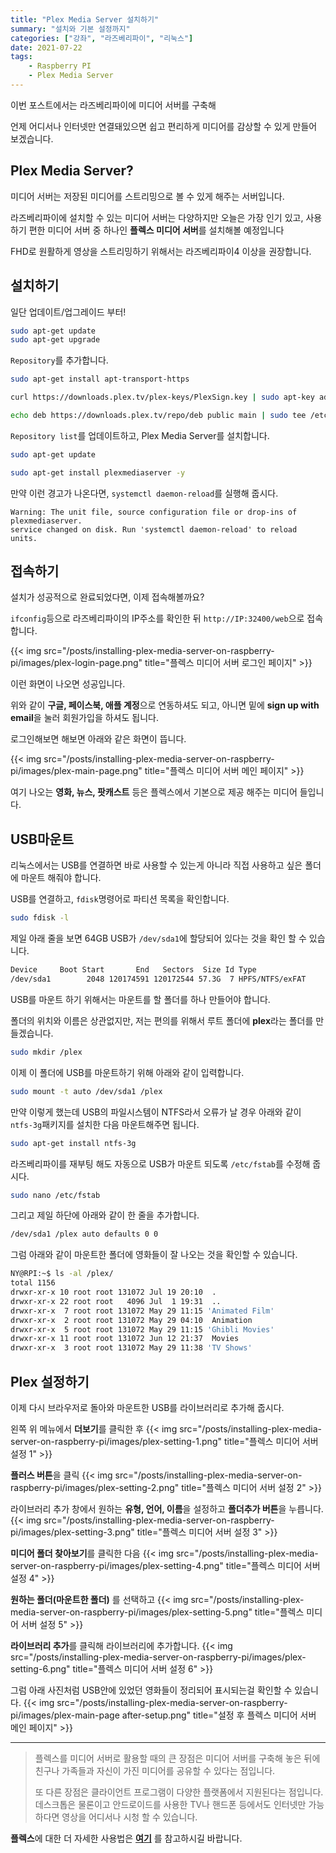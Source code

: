 ```yaml
---
title: "Plex Media Server 설치하기"
summary: "설치와 기본 설정까지"
categories: ["강좌", "라즈베리파이", "리눅스"]
date: 2021-07-22
tags:
    - Raspberry PI
    - Plex Media Server
---
```


이번 포스트에서는 라즈베리파이에 미디어 서버를 구축해

언제 어디서나 인터넷만 연결돼있으면 쉽고 편리하게 미디어를 감상할 수 있게 만들어 보겠습니다.

## Plex Media Server?

미디어 서버는 저장된 미디어를 스트리밍으로 볼 수 있게 해주는 서버입니다.

라즈베리파이에 설치할 수 있는 미디어 서버는 다양하지만 오늘은 가장 인기 있고, 사용하기 편한 미디어 서버 중 하나인 **플렉스 미디어 서버**를 설치해볼 예정입니다

FHD로 원활하게 영상을 스트리밍하기 위해서는 라즈베리파이4 이상을 권장합니다.

## 설치하기

일단 업데이트/업그레이드 부터!

```sh
sudo apt-get update
sudo apt-get upgrade
```

`Repository`를 추가합니다.

```sh
sudo apt-get install apt-transport-https

curl https://downloads.plex.tv/plex-keys/PlexSign.key | sudo apt-key add -

echo deb https://downloads.plex.tv/repo/deb public main | sudo tee /etc/apt/sources.list.d/plexmediaserver.list
```

`Repository list`를 업데이트하고, Plex Media Server를 설치합니다.

```sh
sudo apt-get update

sudo apt-get install plexmediaserver -y
```

만약 이런 경고가 나온다면, `systemctl daemon-reload`를 실행해 줍시다.

```
Warning: The unit file, source configuration file or drop-ins of plexmediaserver.
service changed on disk. Run 'systemctl daemon-reload' to reload units.
```

## 접속하기

설치가 성공적으로 완료되었다면, 이제 접속해볼까요?

`ifconfig`등으로 라즈베리파이의 IP주소를 확인한 뒤 `http://IP:32400/web`으로 접속합니다.

{{< img src="/posts/installing-plex-media-server-on-raspberry-pi/images/plex-login-page.png" title="플렉스 미디어 서버 로그인 페이지" >}}

이런 화면이 나오면 성공입니다.

위와 같이 **구글, 페이스북, 애플 계정**으로 연동하셔도 되고, 아니면 밑에 **sign up with email**을 눌러 회원가입을 하셔도 됩니다.

로그인해보면 해보면 아래와 같은 화면이 뜹니다.

{{< img src="/posts/installing-plex-media-server-on-raspberry-pi/images/plex-main-page.png" title="플렉스 미디어 서버 메인 페이지" >}}

여기 나오는 **영화, 뉴스, 팟캐스트** 등은 플렉스에서 기본으로 제공 해주는 미디어 들입니다.

## USB마운트

리눅스에서는 USB를 연결하면 바로 사용할 수 있는게 아니라 직접 사용하고 싶은 폴더에 마운트 해줘야 합니다.

USB를 연결하고,
`fdisk`명령어로 파티션 목록을 확인합니다.

```sh
sudo fdisk -l
```

제일 아래 줄을 보면 64GB USB가 `/dev/sda1`에 할당되어 있다는 것을 확인 할 수 있습니다.

```sh
Device     Boot Start       End   Sectors  Size Id Type
/dev/sda1        2048 120174591 120172544 57.3G  7 HPFS/NTFS/exFAT
```

USB를 마운트 하기 위해서는 마운트를 할 폴더를 하나 만들어야 합니다.

폴더의 위치와 이름은 상관없지만, 저는 편의를 위해서 루트 폴더에 **plex**라는 폴더를 만들겠습니다.

```sh
sudo mkdir /plex
```

이제 이 폴더에 USB를 마운트하기 위해 아래와 같이 입력합니다.

```sh
sudo mount -t auto /dev/sda1 /plex
```

만약 이렇게 했는데 USB의 파일시스템이 NTFS라서 오류가 날 경우 아래와 같이 `ntfs-3g`패키지를 설치한 다음 마운트해주면 됩니다.

```sh
sudo apt-get install ntfs-3g
```

라즈베리파이를 재부팅 해도 자동으로 USB가 마운트 되도록 `/etc/fstab`를 수정해 줍시다.

```sh
sudo nano /etc/fstab
```

그리고 제일 하단에 아래와 같이 한 줄을 추가합니다.

```sh
/dev/sda1 /plex auto defaults 0 0
```

그럼 아래와 같이 마운트한 폴더에 영화들이 잘 나오는 것을 확인할 수 있습니다.

```sh
NY@RPI:~$ ls -al /plex/
total 1156
drwxr-xr-x 10 root root 131072 Jul 19 20:10  .
drwxr-xr-x 22 root root   4096 Jul  1 19:31  ..
drwxr-xr-x  7 root root 131072 May 29 11:15 'Animated Film'
drwxr-xr-x  2 root root 131072 May 29 04:10  Animation
drwxr-xr-x  5 root root 131072 May 29 11:15 'Ghibli Movies'
drwxr-xr-x 11 root root 131072 Jun 12 21:37  Movies
drwxr-xr-x  3 root root 131072 May 29 11:38 'TV Shows'
```

## Plex 설정하기

이제 다시 브라우저로 돌아와 마운트한 USB를 라이브러리로 추가해 줍시다.

왼쪽 위 메뉴에서 **더보기**를 클릭한 후
{{< img src="/posts/installing-plex-media-server-on-raspberry-pi/images/plex-setting-1.png" title="플렉스 미디어 서버 설정 1" >}}

**플러스 버튼**을 클릭
{{< img src="/posts/installing-plex-media-server-on-raspberry-pi/images/plex-setting-2.png" title="플렉스 미디어 서버 설정 2" >}}

라이브러리 추가 창에서 원하는 **유형, 언어, 이름**을 설정하고 **폴더추가 버튼**을 누릅니다.
{{< img src="/posts/installing-plex-media-server-on-raspberry-pi/images/plex-setting-3.png" title="플렉스 미디어 서버 설정 3" >}}

**미디어 폴더 찾아보기**를 클릭한 다음
{{< img src="/posts/installing-plex-media-server-on-raspberry-pi/images/plex-setting-4.png" title="플렉스 미디어 서버 설정 4" >}}

**원하는 폴더(마운트한 폴더)** 를 선택하고
{{< img src="/posts/installing-plex-media-server-on-raspberry-pi/images/plex-setting-5.png" title="플렉스 미디어 서버 설정 5" >}}

**라이브러리 추가**를 클릭해 라이브러리에 추가합니다.
{{< img src="/posts/installing-plex-media-server-on-raspberry-pi/images/plex-setting-6.png" title="플렉스 미디어 서버 설정 6" >}}

그럼 아래 사진처럼 USB안에 있었던 영화들이 정리되어 표시되는걸 확인할 수 있습니다.
{{< img src="/posts/installing-plex-media-server-on-raspberry-pi/images/plex-main-page after-setup.png" title="설정 후 플렉스 미디어 서버 메인 페이지" >}}

---

> 플렉스를 미디어 서버로 활용할 때의 큰 장점은 미디어 서버를 구축해 놓은 뒤에 친구나 가족들과 자신이 가진 미디어를 공유할 수 있다는 점입니다.
>
> 또 다른 장점은 클라이언트 프로그램이 다양한 플랫폼에서 지원된다는 점입니다. 데스크톱은 물론이고 안드로이드를 사용한 TV나 핸드폰 등에서도 인터넷만 가능하다면 영상을 어디서나 시청 할 수 있습니다.

**플렉스**에 대한 더 자세한 사용법은 **[여기](https://www.plex.tv/)** 를 참고하시길 바랍니다.

